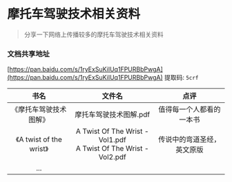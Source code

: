 # 摩托车驾驶技术相关资料

> 分享一下网络上传播较多的摩托车驾驶技术相关资料

### 文档共享地址

[https://pan.baidu.com/s/1ryExSuKiIUq1FPURBbPwgA](https://pan.baidu.com/s/1ryExSuKiIUq1FPURBbPwgA) 提取码: `5crf`

|           书名           |                            文件名                            |            点评            |
| :----------------------: | :----------------------------------------------------------: | :------------------------: |
|  《摩托车驾驶技术图解》  |                    摩托车驾驶技术图解.pdf                    |  值得每一个人都看的一本书  |
| 《A twist of the wrist》 | A Twist Of The Wrist - Vol1.pdf<br/>A Twist Of The Wrist - Vol2.pdf | 传说中的弯道圣经，英文原版 |
|           ...            |                                                              |                            |
